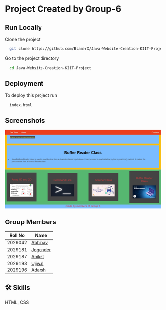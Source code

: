 # Project Created by Group-6

## Run Locally

Clone the project

```bash
  git clone https://github.com/BlamerX/Java-Website-Creation-KIIT-Project.git
```

Go to the project directory

```bash
  cd Java-Website-Creation-KIIT-Project
```

## Deployment

To deploy this project run

```bash
  index.html
```

## Screenshots

![Website Screenshot](https://github.com/BlamerX/Java-Website-Creation-KIIT-Project/blob/master/img/Sample.jpg)

## Group Members

| Roll No | Name                                                     |
| ------- | -------------------------------------------------------- |
| 2029042 | [Abhinav](https://via.placeholder.com/10/0a192f?text=+)  |
| 2029181 | [Jogender](https://via.placeholder.com/10/f8f8f8?text=+) |
| 2029187 | [Aniket](https://via.placeholder.com/10/00b48a?text=+)   |
| 2029193 | [Ujjwal](https://via.placeholder.com/10/00b48a?text=+)   |
| 2029196 | [Adarsh](https://via.placeholder.com/10/00b48a?text=+)   |

## 🛠 Skills

HTML, CSS
